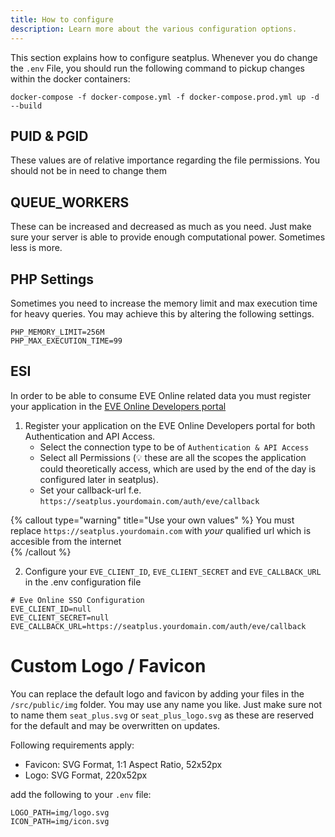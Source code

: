 ```yaml
---
title: How to configure
description: Learn more about the various configuration options.
---
```


This section explains how to configure seatplus. Whenever you do change
the `.env` File, you should run the following command to pickup changes
within the docker containers:

``` shell
docker-compose -f docker-compose.yml -f docker-compose.prod.yml up -d --build
```

## PUID & PGID
These values are of relative importance regarding the file permissions. You should not be in need to change them

## QUEUE_WORKERS
These can be increased and decreased as much as you need. Just make sure your server is able to provide enough
computational power. Sometimes less is more.

## PHP Settings
Sometimes you need to  increase the memory limit and max execution time for heavy queries. You may achieve this by
altering the following settings.
```dotenv
PHP_MEMORY_LIMIT=256M
PHP_MAX_EXECUTION_TIME=99
```

## ESI

In order to be able to consume EVE Online related data you must register
your application in the
[EVE Online Developers portal](https://developers.eveonline.com/applications)

1. Register your application on the EVE Online Developers portal for
   both Authentication and API Access.
   * Select the connection type to be of `Authentication & API Access`
   * Select all Permissions (💡 these are all the scopes the application
     could theoretically access, which are used by the end of the day is
     configured later in seatplus).
   * Set your callback-url f.e.
     `https://seatplus.yourdomain.com/auth/eve/callback`

{% callout type="warning" title="Use your own values" %}
You must replace `https://seatplus.yourdomain.com` with *your* qualified
url which is accesible from the internet  
{% /callout %}

2. Configure your `EVE_CLIENT_ID`, `EVE_CLIENT_SECRET` and `EVE_CALLBACK_URL`
   in the .env configuration file

```{2-4}
# Eve Online SSO Configuration 
EVE_CLIENT_ID=null
EVE_CLIENT_SECRET=null
EVE_CALLBACK_URL=https://seatplus.yourdomain.com/auth/eve/callback
```

# Custom Logo / Favicon
You can replace the default logo and favicon by adding your files in the
`/src/public/img` folder. You may use any name you like. Just make sure not to 
name them `seat_plus.svg` or `seat_plus_logo.svg` as these are reserved for the default
and may be overwritten on updates.

Following requirements apply:
- Favicon: SVG Format, 1:1 Aspect Ratio, 52x52px
- Logo: SVG Format, 220x52px

add the following to your `.env` file:
```dotenv
LOGO_PATH=img/logo.svg
ICON_PATH=img/icon.svg
```

